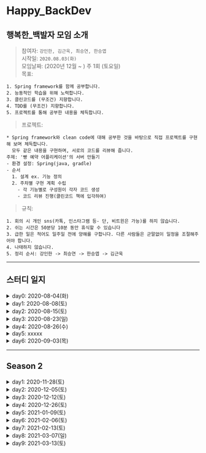 # Happy_BackDev
## 행복한_백발자 모임 소개
> 참여자: `강인한, 김근욱, 최승연, 한승엽 `<br>
> 시작일: `2020.08.03(화)` <br>
> 모임날짜: (2020년 12월 ~ ) 주 1회 (토요일) <br>
> 목표: 
```
1. Spring framework를 함께 공부합니다.
2. 능동적인 학습을 위해 노력합니다.
3. 클린코드를 (무조건) 지향합니다.
4. TDD를 (무조건) 지향합니다.
5. 프로젝트를 통해 공부한 내용을 체득합니다.
```
> 프로젝트:
```
* Spring framework와 clean code에 대해 공부한 것을 바탕으로 직접 프로젝트를 구현해 보며 체득합니다.
  모두 같은 내용을 구현하며, 서로의 코드를 리뷰해 줍니다.
주제: '빵 예약 어플리케이션'의 서버 만들기
- 환경 설정: Spring(java, gradle)
- 순서
  1. 설계 ex. 기능 정의
  2. 주차별 구현 계획 수립
    - 각 기능별로 구성원이 각자 코드 생성
    - 코드 리뷰 진행(클린코드 책에 입각하여)
```
> 규칙:
```
1. 회의 시 개인 sns(카톡, 인스타그램 등- 단, 비트윈은 가능)를 하지 않습니다.
2. 쉬는 시간은 50분당 10분 동안 휴식할 수 있습니다
3. 급한 일은 적어도 일주일 전에 양해를 구합니다. 다른 사람들은 군말없이 일정을 조절해주어야 합니다.
4. 나태하지 않습니다.
5. 정리 순서: 강인한 -> 최승연 -> 한승엽 -> 김근욱
```
---
## 스터디 일지
<details markdown="1">
<summary>day0: 2020-08-04(화)</summary>
<ul>
    <li>이번주 진행 사항</><br>
      1. 스터디 운영 계획 수립
      <blockquote>
        1. 참고 서적: <a href = "https://book.naver.com/bookdb/book_detail.nhn?bid=13993776"> 코드로 배우는 스프링 웹 프로젝트(저: 구멍가게코딩단) </a><br>
        2. 주 2회(평일, 주말) 모임을 원칙으로 한다. 평일: 이론, 주말: 실습
      </blockquote>
    </li>
    <li>숙제</>
       <blockquote>
        1. 책 1장 보고 환경 설정 완료해오기
        2. 책 2장 공부해오기 - 다음 모임에서 함께 토의
      </blockquote>
    </li>
</ul>

</details>
  
<details markdown="1">
<summary>day1: 2020-08-08(토)</summary>
<ul>
    <li>진행 사항</><br>
    1. 학습 내용 (<a href="https://github.com/enan501/springStudy/wiki/Day-1">자세히</a>)
    <blockquote>
        1. 환경 설정<br>
        2. 스프링 개요, 의존성 주입<br>
        3. 어노테이션 정리<br>
    </blockquote>
    2. 속도 판단, 진행 방법 논의
       <blockquote>
        1. 속도 <br>
          - 1장, 2장을 끝내는 데 약 2시간이 걸렸다.(쉬는시간 포함) <br>
          - 1장은 환경설정이긴 하지만 처음인 점을 감안했을 때, 앞으로도 1장에 1시간 정도 잡으면 적당할 듯 하다. <br>
        <br>
        2. 진행 방법 <br>
          - 앞으로는 한 명씩 돌아가면서 그 장의 내용을 미리 어느정도 정리해 온다. <br>
          - 나머지는 정리된 내용이 자기가 알고 있는 내용과 다르거나, 설명에 덧붙이면 좋을 것 같은 내용을 최대한 얘기해 준다. <br>
          - 각자 진행하면서 생겼던 의문점들도 정리해온다.<br>
      </blockquote>
    </li>
    <li>숙제</>
       <blockquote>
        5장, 6장 (스프링 MVC의 기본 구조 / Controller) 공부해오기
      </blockquote>
    </li>
</ul>

</details>

<details markdown="1">
<summary>day2: 2020-08-15(토)</summary>
<ul>
    <li>진행 사항</><br>
    1. 학습 내용 (<a href="https://github.com/enan501/springStudy/wiki/Day-2-(2020-08-15)">자세히</a>)
    <blockquote>
        1. spring---DB 환경 설정<br>
        2. MVC 기본구조<br>
        3. MVC의 Controller<br>
    </blockquote>
   2. 진행 방법 논의
       <blockquote>
        환경설정 잘 했으니 진도 많이 나갑시다
      </blockquote>
    </li>
    <li>숙제</>
       <blockquote>
        7장, 8장, 9장, 10장, 11장 공부해오기
      </blockquote>
    </li>
</ul>
</details>

<details markdown="1">
<summary>day3: 2020-08-23(일)</summary>
<ul>
    <li>진행 사항</><br>
    1. 학습 내용 (<a href="https://github.com/enan501/springStudy/wiki/Day3(2020.08.23)">자세히</a>)
    <blockquote>
        기본적인 웹 게시물 관리(chapter 7 ~ chapter 11) <br>
        1. 스프링 MVC 프로젝트의 기본 구성<br>
        2. business, persistence 계층의 CRUD 구현<br>
        3. 화면 처리<br>
    </blockquote>
    </li>
    <li>숙제</>
       <blockquote>
        12장, 13장 공부해오기
      </blockquote>
    </li>
</ul>
</details>

<details markdown="1">
<summary>day4: 2020-08-26(수)</summary>
<ul>
    <li>진행 사항</><br>
    1. 학습 내용 (<a href="https://github.com/enan501/springStudy/wiki/Day-4-(2020.08.26)">자세히</a>)
    <blockquote>
        Database / Mybatis와 Spring에서 페이징 처리 (chapter 12 ~ 13) <br>
        1. Database에서의 페이징 처리<br>
        2. Mybatis와 Spring에서의 페이징 처리<br>
    </blockquote>
    </li>
    <li>숙제</>
       <blockquote>
        16장, 17장 절반(javascript 전까지) 공부해오기
      </blockquote>
    </li>
</ul>
</details>

<details markdown="1">
<summary>day5: xxxxx</summary>
<ul>
    <li>진행 사항</><br>
    1. 학습 내용 (<a href="https://github.com/enan501/springStudy/wiki/Day-4-(2020.08.26)">자세히</a>)
    <blockquote>
        Database / Mybatis와 Spring에서 페이징 처리 (chapter 12 ~ 13) <br>
        1. Database에서의 페이징 처리<br>
        2. Mybatis와 Spring에서의 페이징 처리<br>
    </blockquote>
    </li>
    <li>숙제</>
       <blockquote>
        16장, 17장 절반(javascript 전까지) 공부해오기
      </blockquote>
    </li>
</ul>
</details>

<details markdown="1">
<summary>day6: 2020-09-03(목)</summary>
<ul>
    <li>진행 사항</><br>
    1. 학습 내용 (<a href="https://github.com/enan501/springStudy/wiki/Day-6-(2020.09.03)">자세히</a>)
    <blockquote>
        SpringFramework에서 REST 방식 사용하기 <br>
        1. REST와 RESTful<br>
        2. annotation<br>
    </blockquote>
    </li>
    <li>숙제</>
       <blockquote>
        17.4 부터 18까지
      </blockquote>
    </li>
</ul>
</details>

***
## Season 2

<details markdown="1">
<summary>day1: 2020-11-28(토)</summary>
<ul>
    <li>진행 사항</><br>
    1. 학습 내용 (<a href="https://github.com/enan501/springStudy/wiki/Season-2---Day-1-(2020.11.28)">자세히</a>)
    <blockquote>
        깨끗한 코드 (클린 코드 1장) / 스프링 부트 <br>
        1. 깨끗한 코드<br>
        2. Spring vs Spring boot<br>
    </blockquote>
    </li>
    <li>숙제</>
       <blockquote>
        클린 코드 2장
        빵 예약 앱 DB 설계
      </blockquote>
    </li>
</ul>
</details>


<details markdown="1">
<summary>day2: 2020-12-05(토)</summary>
<ul>
    <li>진행 사항</><br>
    1. 학습 내용 (<a href="https://github.com/enan501/springStudy/wiki/Season-2---Day-2-(2020.12.05)">자세히</a>)
    <blockquote>
        의미있는 이름 (클린 코드 2장) / DB 구성 <br>
        1. 의미있는 이름<br>
        2. 빵 예약 서비스 DB 구성<br>
    </blockquote>
    </li>
    <li>숙제</>
       <blockquote>
        클린 코드 3장
        API 명세서 작성(간단하게)
      </blockquote>
    </li>
</ul>
</details>

<details markdown="1">
<summary>day3: 2020-12-12(토)</summary>
<ul>
    <li>진행 사항</><br>
    1. 학습 내용 (<a href="https://github.com/enan501/springStudy/wiki/Season-2-Day-3-(2020.12.12)">자세히</a>)
    <blockquote>
        함수 (클린 코드 3장) / API 명세서 작성 <br>
        1. 함수<br>
        2. API 명세서 작성<br>
    </blockquote>
    </li>
    <li>숙제</>
       <blockquote>
        클린 코드 4장
        회원가입(seller, customers) 모듈 개발 방법에 대해 고민해보기
          ex.폴더구조, interface,imple 등등
      </blockquote>
    </li>
</ul>
</details>

<details markdown="1">
<summary>day4: 2020-12-26(토)</summary>
<ul>
    <li>진행 사항</><br>
    1. 학습 내용 (<a href="https://github.com/enan501/springStudy/wiki/Season-2-Day-4-(2020.12.26)">자세히</a>)
    <blockquote>
        주석 (클린 코드 4장) / 프로젝트 구조 / 회원가입 모듈 <br>
        1. 주석<br>
        2. 프로젝트 구조<br>
        3. 회원가입 모듈<br>
    </blockquote>
    </li>
    <li>숙제</>
       <blockquote>
        클린 코드 5장
        Spring Security 공부해오기 및 랜덤 발표
      </blockquote>
    </li>
</ul>
</details>

<details markdown="1">
<summary>day5: 2021-01-09(토)</summary>
<ul>
    <li>진행 사항</><br>
    1. 학습 내용 (<a href="https://github.com/enan501/springStudy/wiki/Season-2-Day-5-(2021.-01.-09)">자세히</a>)
    <blockquote>
        형식 맞추기 (클린 코드 5장) / 팀 형식 맞추기 / Spring Security <br>
        1. 형식 맞추기(클린 코드 5장)<br>
        2. 백발자 팀 형식 맞추기<br>
        3. Spring Security<br>
    </blockquote>
    </li>
    <li>숙제</>
       <blockquote>
        클린 코드 6장
        Spring Security 예제 따라해보기
      </blockquote>
    </li>
</ul>
</details>

<details markdown="1">
<summary>day6: 2021-02-06(토)</summary>
<ul>
    <li>진행 사항</><br>
    1. 학습 내용 (<a href="https://github.com/enan501/springStudy/wiki/Season-2-Day-6-(2021.-02.-06)">자세히</a>)
    <blockquote>
        DDD패턴 <br>
        1. DDD패턴으로 USER 부분 설계 및 구현<br>
    </blockquote>
    </li>
    <li>숙제</>
       <blockquote>
        클린 코드 8장
        DDD 패턴으로 bakery 부분 구현
      </blockquote>
    </li>
</ul>
</details>

<details markdown="1">
<summary>day7: 2021-02-13(토)</summary>
<ul>
    <li>진행 사항</><br>
    1. 학습 내용 (<a href="https://github.com/enan501/springStudy/wiki/Season-2-Day-7-(2021.-02.-13)">자세히</a>)
    <blockquote>
        클린 코드 8. 경계<br>
        Bakery Domain CRUD 구현<br>
    </blockquote>
    </li>
    <li>숙제</>
       <blockquote>
        클린 코드 9장
        각자 맡은 부분(RESTful, jwt, error handling, JPA) 정리  
        bakery crud 완벽히 해오기  
      </blockquote>
    </li>
</ul>
</details>

<details markdown="1">
<summary>day8: 2021-03-07(일)</summary>
<ul>
    <li>진행 사항</><br>
    1. 학습 내용 (<a href="https://github.com/enan501/springStudy/wiki/Season-2-Day-8-(2021.-03.-07)">자세히</a>)
    <blockquote>
        RESTful, jwt, error handling, JPA 에 관한 발표
    </blockquote>
    </li>
    <li>숙제</>
       <blockquote>
        클린 코드 9장(단위 테스트)<br>
        nest.js 로 hello world! 띄워오기
      </blockquote>
    </li>
</ul>
</details>

<details markdown="1">
<summary>day9: 2021-03-13(토)</summary>
<ul>
    <li>진행 사항</><br>
    1. 학습 내용 (<a href="https://github.com/enan501/springStudy/wiki/Season-2-Day-9-(2021.-03.-13)">자세히</a>)
    <blockquote>
        1. 클린 코드 9. 단위 테스트<br>
        2. nest.js 로 "hello world" 띄우기<br>
    </blockquote>
    </li>
    <li>숙제</>
       <blockquote>
        클린 코드 10장(클래스)<br>
        nest.js 로 회원가입 기능 만들어오기(공부할 것 : 1. 자스/타스 문법, 2. 패스포트(passport) 3. 네스트 기본 구조 및 동작 원리 (spring과의 차이점)
      </blockquote>
    </li>
</ul>
</details>
